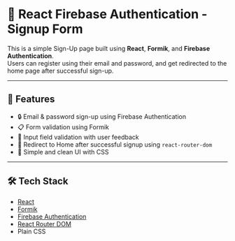 # 🔐 React Firebase Authentication - Signup Form

This is a simple Sign-Up page built using **React**, **Formik**, and **Firebase Authentication**.  
Users can register using their email and password, and get redirected to the home page after successful sign-up.

---

## 🚀 Features

- 🔒 Email & password sign-up using Firebase Authentication
- 📋 Form validation using Formik
- 🧠 Input field validation with user feedback
- 🚀 Redirect to Home after successful signup using `react-router-dom`
- 🌈 Simple and clean UI with CSS

---

## 🛠️ Tech Stack

- [React](https://reactjs.org/)
- [Formik](https://formik.org/)
- [Firebase Authentication](https://firebase.google.com/docs/auth)
- [React Router DOM](https://reactrouter.com/)
- Plain CSS
